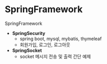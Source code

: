 # SpringFramework
SpringFramework



- **SpringSecurity**
	- spring boot, mysql, mybatis, thymeleaf
	- 회원가입, 로그인, 로그아웃
- **SpringSocket**
	- socket 메시지 전송 및 출력 간단 예제
